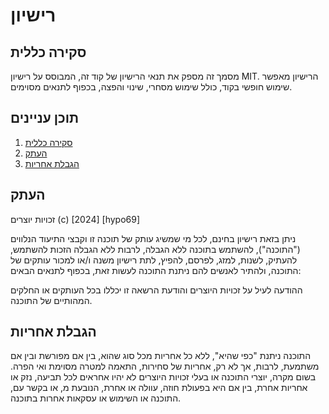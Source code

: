 # רישיון

## סקירה כללית

מסמך זה מספק את תנאי הרישיון של קוד זה, המבוסס על רישיון MIT. הרישיון מאפשר שימוש חופשי בקוד, כולל שימוש מסחרי, שינוי והפצה, בכפוף לתנאים מסוימים.

## תוכן עניינים

1. [סקירה כללית](#סקירה-כללית)
2. [העתק](#העתק)
3. [הגבלת אחריות](#הגבלת-אחריות)

## העתק

זכויות יוצרים (c) \[2024] \[hypo69]

ניתן בזאת רישיון בחינם, לכל מי שמשיג עותק של תוכנה זו וקבצי התיעוד הנלווים ("התוכנה"), להשתמש בתוכנה ללא הגבלה, לרבות ללא הגבלה הזכות להשתמש, להעתיק, לשנות, למזג, לפרסם, להפיץ, לתת רישיון משנה ו/או למכור עותקים של התוכנה, ולהתיר לאנשים להם ניתנת התוכנה לעשות זאת, בכפוף לתנאים הבאים:

ההודעה לעיל על זכויות היוצרים והודעת הרשאה זו יכללו בכל העותקים או החלקים המהותיים של התוכנה.

## הגבלת אחריות

התוכנה ניתנת "כפי שהיא", ללא כל אחריות מכל סוג שהוא, בין אם מפורשת ובין אם משתמעת, לרבות, אך לא רק, אחריות של סחירות, התאמה למטרה מסוימת ואי הפרה. בשום מקרה, יוצרי התוכנה או בעלי זכויות היוצרים לא יהיו אחראים לכל תביעה, נזק או אחריות אחרת, בין אם היא בפעולת חוזה, עוולה או אחרת, הנובעת מ, או בקשר עם, התוכנה או השימוש או עסקאות אחרות בתוכנה.